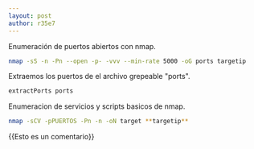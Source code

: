 ```yaml
---
layout: post
author: r35e7
---
```


Enumeración de puertos abiertos con nmap.

```bash
nmap -sS -n -Pn --open -p- -vvv --min-rate 5000 -oG ports targetip
```
Extraemos los puertos de el archivo grepeable "ports".
```bash
extractPorts ports
```
Enumeracion de servicios y scripts basicos de nmap.
```bash
nmap -sCV -pPUERTOS -Pn -n -oN target **targetip**
```
{{Esto es un comentario}}
